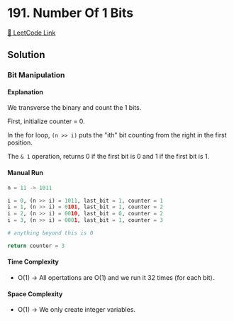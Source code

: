 # 191. Number Of 1 Bits

[🔗 LeetCode Link](https://leetcode.com/problems/number-of-1-bits/description/)

## Solution

### Bit Manipulation

#### Explanation

We transverse the binary and count the 1 bits.

First, initialize counter = 0.

In the for loop, `(n >> i)` puts the "ith" bit counting from the right in the first position.

The `& 1` operation, returns 0 if the first bit is 0 and 1 if the first bit is 1.

#### Manual Run

```python
n = 11 -> 1011

i = 0, (n >> i) = 1011, last_bit = 1, counter = 1
i = 1, (n >> i) = 0101, last_bit = 1, counter = 2
i = 2, (n >> i) = 0010, last_bit = 0, counter = 2
i = 3, (n >> i) = 0001, last_bit = 1, counter = 3

# anything beyond this is 0

return counter = 3
```

#### Time Complexity

- O(1) -> All opertations are O(1) and we run it 32 times (for each bit). 

#### Space Complexity

- O(1) -> We only create integer variables.
